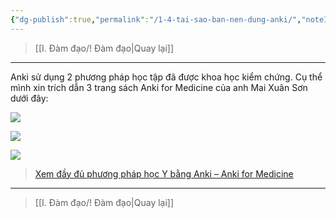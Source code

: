 ```yaml
---
{"dg-publish":true,"permalink":"/1-4-tai-sao-ban-nen-dung-anki/","noteIcon":""}
---
```


> [[I. Đàm đạo/! Đàm đạo\|Quay lại]]
___

Anki sử dụng 2 phương pháp học tập đã được khoa học kiểm chứng. Cụ thể mình xin trích dẫn 3 trang sách Anki for Medicine của anh Mai Xuân Sơn dưới đây:

![](https://i.imgur.com/qYV9oa0.png)

![](https://i.imgur.com/2EQg4rA.png)

![](https://i.imgur.com/O52MQb2.png)

> [Xem đầy đủ phương pháp học Y bằng Anki – Anki for Medicine](https://ankivn.com/huong-dan/phuong-phap-hoc-y-bang-anki/)
___
> [[I. Đàm đạo/! Đàm đạo\|Quay lại]]